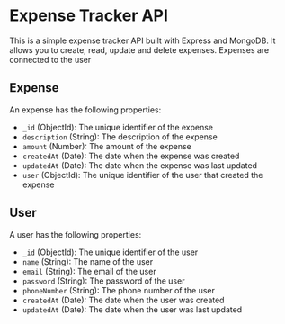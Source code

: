 # Expense Tracker API

This is a simple expense tracker API built with Express and MongoDB. It allows you to create, read, update and delete expenses. Expenses are connected to the user

## Expense

An expense has the following properties:

- `_id` (ObjectId): The unique identifier of the expense
- `description` (String): The description of the expense
- `amount` (Number): The amount of the expense
- `createdAt` (Date): The date when the expense was created
- `updatedAt` (Date): The date when the expense was last updated
- `user` (ObjectId): The unique identifier of the user that created the expense

## User

A user has the following properties:

- `_id` (ObjectId): The unique identifier of the user
- `name` (String): The name of the user
- `email` (String): The email of the user
- `password` (String): The password of the user
- `phoneNumber` (String): The phone number of the user
- `createdAt` (Date): The date when the user was created
- `updatedAt` (Date): The date when the user was last updated
